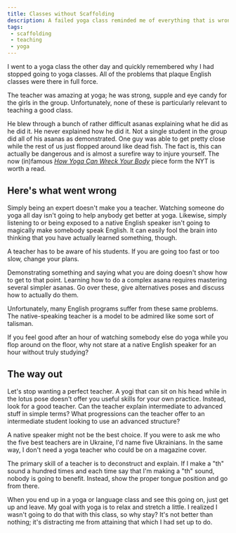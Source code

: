 ```yaml
---
title: Classes without Scaffolding
description: A failed yoga class reminded me of everything that is wrong with most English Classes
tags:
 - scaffolding
 - teaching
 - yoga
---
```


I went to a yoga class the other day and quickly remembered why I had stopped going to yoga classes. All of the problems that plaque English classes were there in full force.

The teacher was amazing at yoga; he was strong, supple and eye candy for the girls in the group. Unfortunately, none of these is particularly relevant to teaching a good class.

He blew through a bunch of rather difficult asanas explaining what he did as he did it. He never explained how he did it. Not a single student in the group did all of his asanas as demonstrated. One guy was able to get pretty close while the rest of us just flopped around like dead fish. The fact is, this can actually be dangerous and is almost a surefire way to injure yourself. The now (in)famous <a href="http://www.nytimes.com/2012/01/08/magazine/how-yoga-can-wreck-your-body.html" target="_blank">*How Yoga Can Wreck Your Body*</a> piece form the NYT is worth a read.

## Here's what went wrong

Simply being an expert doesn't make you a teacher. Watching someone do yoga all day isn't going to help anybody get better at yoga. Likewise, simply listening to or being exposed to a native English speaker isn't going to magically make somebody speak English. It can easily fool the brain into thinking that you have actually learned something, though.

A teacher has to be aware of his students. If you are going too fast or too slow, change your plans.

Demonstrating something and saying what you are doing doesn't show how to get to that point. Learning how to do a complex asana requires mastering several simpler asanas. Go over these, give alternatives poses and discuss how to actually do them.

Unfortunately, many English programs suffer from these same problems. The native-speaking teacher is a model to be admired like some sort of talisman.

If you feel good after an hour of watching somebody else do yoga while you flop around on the floor, why not stare at a native English speaker for an hour without truly studying?

## The way out

Let's stop wanting a perfect teacher. A yogi that can sit on his head while in the lotus pose doesn't offer you useful skills for your own practice. Instead, look for a good teacher. Can the teacher explain intermediate to advanced stuff in simple terms? What progressions can the teacher offer to an intermediate student looking to use an advanced structure?

A native speaker might not be the best choice. If you were to ask me who the five best teachers are in Ukraine, I'd name five Ukrainians. In the same way, I don't need a yoga teacher who could be on a magazine cover.  

The primary skill of a teacher is to deconstruct and explain. If I make a "th" sound a hundred times and each time say that I'm making a "th" sound, nobody is going to benefit. Instead, show the proper tongue position and go from there.

When you end up in a yoga or language class and see this going on, just get up and leave. My goal with yoga is to relax and stretch a little. I realized I wasn't going to do that with this class, so why stay? It's not better than nothing; it's distracting me from attaining that which I had set up to do.
